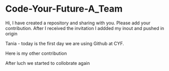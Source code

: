 # Code-Your-Future-A_Team
Hi, I have created a repository and sharing with you.
Please add your contribution.
After I received the invitation I addded my inout and pushed in origin

Tania - today is the first day we are using Github at CYF.

Here is my other contribution

After luch we started to collobrate again 
